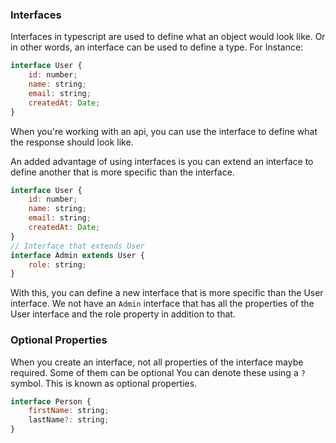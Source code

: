 ### Interfaces

Interfaces in typescript are used to define what an object would look like. Or in other words, an interface can be used to define a type. For Instance:

```js
interface User {
    id: number;
    name: string;
    email: string;
    createdAt: Date;
}
```

When you're working with an api, you can use the interface to define what the response should look like.

An added advantage of using interfaces is you can extend an interface to define another that is more specific than the interface.

```js
interface User {
    id: number;
    name: string;
    email: string;
    createdAt: Date;
}
// Interface that extends User
interface Admin extends User {
    role: string;
}
```

With this, you can define a new interface that is more specific than the User interface. We not have an `Admin` interface that has all the properties of the User interface and the role property in addition to that.


### Optional Properties

When you create an interface, not all properties of the interface maybe required. Some of them can be optional You can denote these using a `?` symbol. This is known as optional properties.

```js
interface Person {
    firstName: string;
    lastName?: string;
}
```